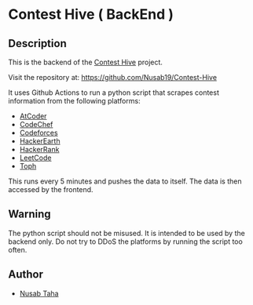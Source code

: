 # Contest Hive ( BackEnd )

## Description

This is the backend of the [Contest Hive](https://contest-hive.vercel.app) project.

Visit the repository at: https://github.com/Nusab19/Contest-Hive

It uses Github Actions to run a python script that scrapes contest information from the following platforms:

- [AtCoder](https://atcoder.jp/)
- [CodeChef](https://www.codechef.com/)
- [Codeforces](https://codeforces.com/)
- [HackerEarth](https://www.hackerearth.com/)
- [HackerRank](https://www.hackerrank.com/)
- [LeetCode](https://leetcode.com/)
- [Toph](https://toph.co/)

This runs every 5 minutes and pushes the data to itself. The data is then accessed by the frontend.

## Warning

The python script should not be misused. It is intended to be used by the backend only. Do not try to DDoS the platforms by running the script too often.

## Author

- [Nusab Taha](https://nusab19.pages.dev/)
